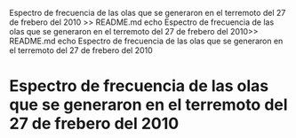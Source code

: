 Espectro de frecuencia de las olas que se generaron en el terremoto del 27 de frebero del 2010 >> README.md
echo Espectro de frecuencia de las olas que se generaron en el terremoto del 27 de frebero del 2010>> README.md
echo Espectro de frecuencia de las olas que se generaron en el terremoto del 27 de frebero del 2010
 # Espectro de frecuencia de las olas que se generaron en el terremoto del 27 de frebero del 2010
